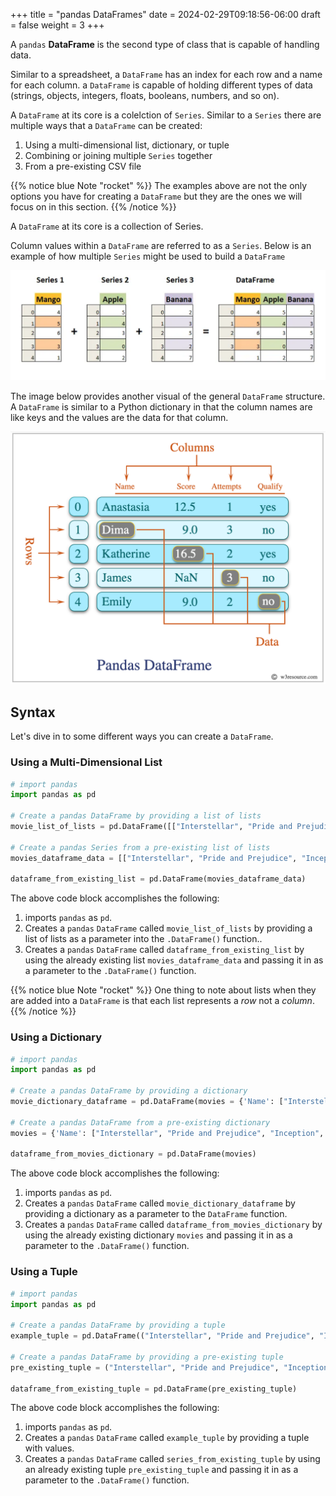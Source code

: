 +++
title = "pandas DataFrames"
date = 2024-02-29T09:18:56-06:00
draft = false
weight = 3
+++

A `pandas` **DataFrame** is the second type of class that is capable of handling data.

Similar to a spreadsheet, a `DataFrame` has an index for each row and a name for each column. a `DataFrame` is capable of holding different types of data (strings, objects, integers, floats, booleans, numbers, and so on).

A `DataFrame` at its core is a colelction of `Series`. Similar to a `Series` there are multiple ways that a `DataFrame` can be created:
1. Using a multi-dimensional list, dictionary, or tuple
1. Combining or joining multiple `Series` together
1. From a pre-existing CSV file

{{% notice blue Note "rocket" %}}
The examples above are not the only options you have for creating a `DataFrame` but they are the ones we will focus on in this section.
{{% /notice %}}

A `DataFrame` at its core is a collection of Series.

Column values within a `DataFrame` are referred to as a `Series`. Below is an example of how multiple `Series` might be used to build a `DataFrame`

![diagram of how a pandas Series is used to build a dataframe](pictures/pandas-series.png?classes=border)

The image below provides another visual of the general `DataFrame` structure. A `DataFrame` is similar to a Python dictionary in that the column names are like keys and the values are the data for that column.

![A diagram of a pandas dataframe](pictures/pandas-dataframe.png?classes=border)

## Syntax

Let's dive in to some different ways you can create a `DataFrame`.

### Using a Multi-Dimensional List

```python {linenos=table}
# import pandas
import pandas as pd

# Create a pandas DataFrame by providing a list of lists
movie_list_of_lists = pd.DataFrame([["Interstellar", "Pride and Prejudice", "Inception", "Barbie"],["Marley & Me", "The Proposal", "The Guardian", "Bridesmaids"]])

# Create a pandas Series from a pre-existing list of lists
movies_dataframe_data = [["Interstellar", "Pride and Prejudice", "Inception", "Barbie"],["Marley & Me", "The Proposal", "The Guardian", "Bridesmaids"]]

dataframe_from_existing_list = pd.DataFrame(movies_dataframe_data)
```

The above code block accomplishes the following:
1. imports `pandas` as `pd`.
1. Creates a `pandas` `DataFrame` called `movie_list_of_lists` by providing a list of lists as a parameter into the `.DataFrame()` function..
1. Creates a `pandas` `DataFrame` called `dataframe_from_existing_list` by using the already existing list `movies_dataframe_data` and passing it in as a parameter to the `.DataFrame()` function.

{{% notice blue Note "rocket" %}}
One thing to note about lists when they are added into a `DataFrame` is that each list represents a *row* not a *column*.
{{% /notice %}}

### Using a Dictionary

```python {linenos=table}
# import pandas
import pandas as pd

# Create a pandas DataFrame by providing a dictionary
movie_dictionary_dataframe = pd.DataFrame(movies = {'Name': ["Interstellar", "Pride and Prejudice", "Inception", "Barbie"],'Release': [2014, 2005, 2010, 2003]})

# Create a pandas DataFrame from a pre-existing dictionary
movies = {'Name': ["Interstellar", "Pride and Prejudice", "Inception", "Barbie"],'Release': [2014, 2005, 2010, 2003]}

dataframe_from_movies_dictionary = pd.DataFrame(movies)
```

The above code block accomplishes the following:
1. imports `pandas` as `pd`.
1. Creates a `pandas` `DataFrame` called `movie_dictionary_dataframe` by providing a dictionary as a parameter to the `DataFrame` function.
1. Creates a `pandas` `DataFrame` called `dataframe_from_movies_dictionary` by using the already existing dictionary `movies` and passing it in as a parameter to the `.DataFrame()` function.

### Using a Tuple

```python {linenos=table}
# import pandas
import pandas as pd

# Create a pandas DataFrame by providing a tuple
example_tuple = pd.DataFrame(("Interstellar", "Pride and Prejudice", "Inception", "Barbie"))

# Create a pandas DataFrame by providing a pre-existing tuple
pre_existing_tuple = ("Interstellar", "Pride and Prejudice", "Inception", "Barbie")

dataframe_from_existing_tuple = pd.DataFrame(pre_existing_tuple)
```

The above code block accomplishes the following:
1. imports `pandas` as `pd`.
1. Creates a `pandas` `DataFrame` called `example_tuple` by providing a tuple with values.
1. Creates a `pandas` `DataFrame` called `series_from_existing_tuple` by using an already existing tuple `pre_existing_tuple` and passing it in as a parameter to the `.DataFrame()` function.

<!-- ### Creating a DataFrame from Series

In the following example we will create a DataFrame from two Series using pandas and the built-in `.concat()` function.

{{% notice blue Example "rocket" %}}
```python
movies = pd.Series(["Interstellar", "Pride and Prejudice", "Inception", "Barbie"], index=['1', '2', '3', '4'], name = 'movies')
```

```python
genres = pd.Series(["Science Fiction", "Novel", "Science Fiction", "Comedy"], index=['1', '2', '3', '4'], name='genres')
```
Using the two series above we can concatenate the two together in order to create a DataFrame.

``` python
df = pd.concat([movies, genres], axis=1) # axis 1 specifies that the operations will be performed down each column
```

**Output**

```console
                movies           genres
1         Interstellar  Science Fiction
2  Pride and Prejudice            Novel
3            Inception  Science Fiction
4               Barbie           Comedy
```
{{% /notice %}}

{{% notice blue Note "rocket" %}}
the `axis` option specifies whether the data will be joined or combined along the *row* or *column*. The table below provides an overview of the `axis` option.

| Axis | Represents | Use Case |
|---|---|---|---|
| 0 | **Row** | Operations performed **across rows** |
| 1 | **Column** | Operations performed **down each column** |
{{% /notice %}} -->